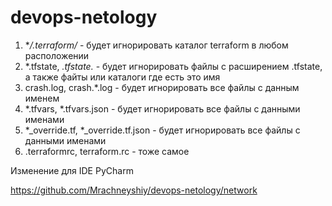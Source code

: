 # devops-netology

1. **/.terraform/* - будет игнорировать каталог terraform в любом расположении
2. *.tfstate, *.tfstate.* - будет игнорировать файлы с расширением .tfstate, а также файты или каталоги где есть это имя
3. crash.log, crash.*.log - будет игнорировать все файлы с данным именем
4. *.tfvars, *.tfvars.json - будет игнорировать все файлы с данными именами
5. *_override.tf, *_override.tf.json - будет игнорировать все файлы с данными именами
6. .terraformrc, terraform.rc - тоже самое

Изменение для IDE PyCharm


https://github.com/Mrachneyshiy/devops-netology/network